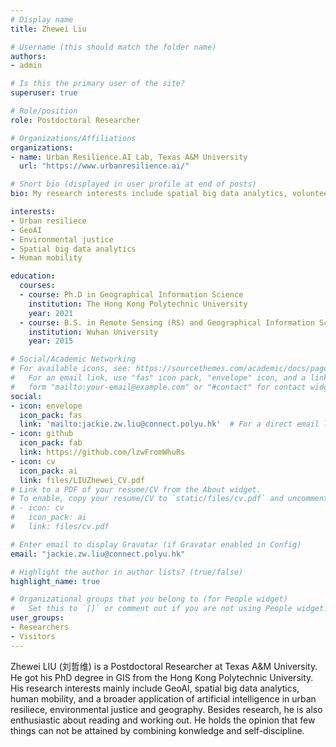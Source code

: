 ```yaml
---
# Display name
title: Zhewei Liu

# Username (this should match the folder name)
authors:
- admin

# Is this the primary user of the site?
superuser: true

# Role/position
role: Postdoctoral Researcher

# Organizations/Affiliations
organizations:
- name: Urban Resilience.AI Lab, Texas A&M University
  url: "https://www.urbanresilience.ai/"

# Short bio (displayed in user profile at end of posts)
bio: My research interests include spatial big data analytics, volunteered geographic information, human mobility.

interests:
- Urban resiliece
- GeoAI
- Environmental justice
- Spatial big data analytics
- Human mobility

education:
  courses:
  - course: Ph.D in Geographical Information Science
    institution: The Hong Kong Polytechnic University
    year: 2021
  - course: B.S. in Remote Sensing (RS) and Geographical Information Science (GIS)
    institution: Wuhan University
    year: 2015

# Social/Academic Networking
# For available icons, see: https://sourcethemes.com/academic/docs/page-builder/#icons
#   For an email link, use "fas" icon pack, "envelope" icon, and a link in the
#   form "mailto:your-email@example.com" or "#contact" for contact widget.
social:
- icon: envelope
  icon_pack: fas
  link: 'mailto:jackie.zw.liu@connect.polyu.hk'  # For a direct email link, use "mailto:test@example.org".
- icon: github
  icon_pack: fab
  link: https://github.com/lzwFromWhuRs
- icon: cv
  icon_pack: ai
  link: files/LIUZhewei_CV.pdf
# Link to a PDF of your resume/CV from the About widget.
# To enable, copy your resume/CV to `static/files/cv.pdf` and uncomment the lines below.
# - icon: cv
#   icon_pack: ai
#   link: files/cv.pdf

# Enter email to display Gravatar (if Gravatar enabled in Config)
email: "jackie.zw.liu@connect.polyu.hk"

# Highlight the author in author lists? (true/false)
highlight_name: true

# Organizational groups that you belong to (for People widget)
#   Set this to `[]` or comment out if you are not using People widget.
user_groups:
- Researchers
- Visitors
---
```


Zhewei LIU (刘哲维) is a Postdoctoral Researcher at Texas A&M University. He got his PhD degree in GIS from the Hong Kong Polytechnic University. His research interests mainly include GeoAI, spatial big data analytics, human mobility, and a broader application of artificial intelligence in urban resiliece, environmental justice and geography. Besides research, he is also enthusiastic about reading and working out. He holds the opinion that few things can not be attained by combining konwledge and self-discipline.